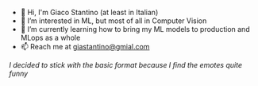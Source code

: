 - 👋 Hi, I'm Giaco Stantino (at least in Italian) 
- 👀 I’m interested in ML, but most of all in Computer Vision
- 🌱 I’m currently learning how to bring my ML models to production and MLops as a whole
- 📫 Reach me at giastantino@gmial.com

*I decided to stick with the basic format because I find the emotes quite funny*

